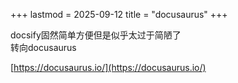 +++
lastmod = 2025-09-12
title = "docusaurus"
+++

docsify固然简单方便但是似乎太过于简陋了  
转向docusaurus  

[https://docusaurus.io/](https://docusaurus.io/)